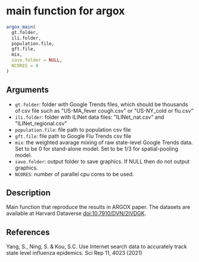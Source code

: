 # main function for argox

```r
argox_main(
  gt.folder,
  ili.folder,
  population.file,
  gft.file,
  mix,
  save.folder = NULL,
  NCORES = 8
)
```

## Arguments

- `gt.folder`: folder with Google Trends files, which should be thousands of csv file such as "US-MA_fever cough.csv" or "US-NY_cold or flu.csv"
- `ili.folder`: folder with ILINet data files: "ILINet_nat.csv" and "ILINet_regional.csv"
- `population.file`: file path to population csv file
- `gft.file`: file path to Google Flu Trends csv file
- `mix`: the weighted avarage mixing of raw state-level Google Trends data. Set to be 0 for stand-alone model. Set to be 1/3 for spatial-pooling model.
- `save.folder`: output folder to save graphics. If NULL then do not output graphics.
- `NCORES`: number of parallel cpu cores to be used.

## Description

Main function that reproduce the results in ARGOX paper. The datasets are available at Harvard Dataverse <doi:10.7910/DVN/2IVDGK>.

## References

Yang, S., Ning, S. & Kou, S.C. Use Internet search data to accurately track state level influenza epidemics. Sci Rep 11, 4023 (2021)



